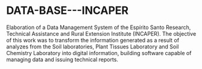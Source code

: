 # DATA-BASE---INCAPER
Elaboration of a Data Management System of the Espírito Santo Research, Technical Assistance and Rural Extension Institute (INCAPER). The objective of this work was to transform the information generated as a result of analyzes from the Soil laboratories, Plant Tissues Laboratory and Soil Chemistry Laboratory into digital information, building software capable of managing data and issuing technical reports.
